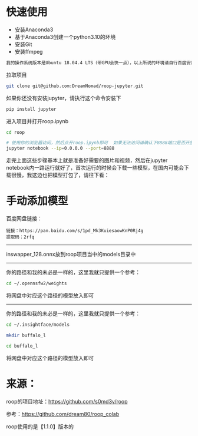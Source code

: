 # 快速使用

- 安装Anaconda3
- 基于Anaconda3创建一个python3.10的环境
- 安装Git
- 安装ffmpeg

```markdown
我的操作系统版本是Ubuntu 18.04.4 LTS（带GPU会快一点），以上所说的环境请自行百度安装！
```

拉取项目

```bash
git clone git@github.com:DreamNomad/roop-jupyter.git
```

如果你还没有安装jupyter，请执行这个命令安装下

```bash
pip install jupyter
```

进入项目并打开roop.ipynb

```bash
cd roop

# 使用你的浏览器访问，然后点开roop.ipynb即可  如果无法访问请确认下8888端口是否开放
jupyter notebook --ip=0.0.0.0 --port=8888
```

走完上面这些步骤基本上就是准备好需要的图片和视频，然后在jupyter notebook内一路运行就好了，首次运行的时候会下载一些模型，在国内可能会下载很慢，我这边也把模型打包了，请往下看：

# 手动添加模型

百度网盘链接：

```
链接：https://pan.baidu.com/s/1pd_Mk3KuiesaowKnP0Rj4g 
提取码：2rfq 
```

------

inswapper_128.onnx放到roop项目当中的models目录中

------

你的路径和我的未必是一样的，这里我就只提供一个参考：

```bash
cd ~/.opennsfw2/weights
```

将网盘中对应这个路径的模型放入即可

------

你的路径和我的未必是一样的，这里我就只提供一个参考：

```bash
cd ~/.insightface/models

mkdir buffalo_l

cd buffalo_l
```

将网盘中对应这个路径的模型放入即可


# 来源：
roop的项目地址：https://github.com/s0md3v/roop

参考：https://github.com/dream80/roop_colab

roop使用的是【1.1.0】版本的
